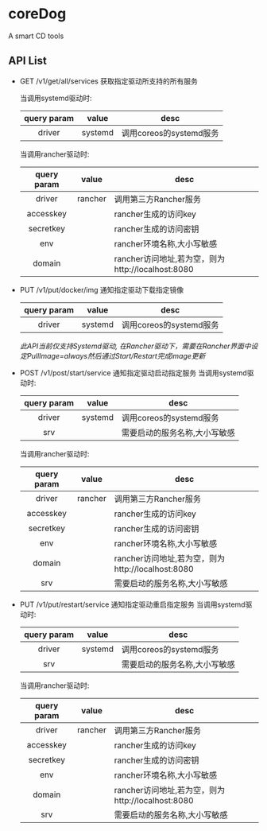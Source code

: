 # coreDog
A smart CD tools

## API List

* GET /v1/get/all/services 获取指定驱动所支持的所有服务

    当调用systemd驱动时:

    query param|value|desc|
    :-----------:|-----|----|
    driver|systemd|调用coreos的systemd服务|
    
    当调用rancher驱动时:
    
    query param |value |desc |
    :-----------:|-----|----|
    driver |rancher |调用第三方Rancher服务 |
    accesskey |<string> |rancher生成的访问key |
    secretkey |<string> |rancher生成的访问密钥 |
    env |<string> |rancher环境名称,大小写敏感 |
    domain |<string> |rancher访问地址,若为空，则为http://localhost:8080 |


* PUT /v1/put/docker/img 通知指定驱动下载指定镜像

    query param|value|desc|
    :-----------:|-----|----|
    driver|systemd|调用coreos的systemd服务|
    
    *此API当前仅支持Systemd驱动, 在Rancher驱动下，需要在Rancher界面中设定PullImage=always然后通过Start/Restart完成image更新*

* POST /v1/post/start/service 通知指定驱动启动指定服务
    当调用systemd驱动时:
    
    query param|value|desc|
    :-----------:|-----|----|
    driver|systemd|调用coreos的systemd服务|
    srv|<string>|需要启动的服务名称,大小写敏感|

    当调用rancher驱动时:
    
    query param|value|desc|
    :-----------:|-----|----|
    driver|rancher|调用第三方Rancher服务|
    accesskey|<string>|rancher生成的访问key|
    secretkey|<string>|rancher生成的访问密钥|
    env|<string>|rancher环境名称,大小写敏感|
    domain|<string>|rancher访问地址,若为空，则为http://localhost:8080|
    srv|<string>|需要启动的服务名称,大小写敏感|

* PUT /v1/put/restart/service 通知指定驱动重启指定服务
    当调用systemd驱动时:
    
    query param|value|desc|
    :-----------:|-----|----|
    driver|systemd|调用coreos的systemd服务|
    srv|<string>|需要启动的服务名称,大小写敏感|
    
    当调用rancher驱动时:
    
    query param|value|desc|
    :-----------:|-----|----|
    driver|rancher|调用第三方Rancher服务|
    accesskey|<string>|rancher生成的访问key|
    secretkey|<string>|rancher生成的访问密钥|
    env|<string>|rancher环境名称,大小写敏感|
    domain|<string>|rancher访问地址,若为空，则为http://localhost:8080|
    srv|<string>|需要启动的服务名称,大小写敏感|